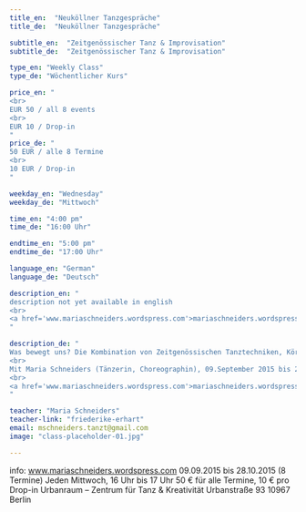 ```yaml
---
title_en:  "Neuköllner Tanzgespräche"
title_de:  "Neuköllner Tanzgespräche"

subtitle_en:  "Zeitgenössischer Tanz & Improvisation"
subtitle_de:  "Zeitgenössischer Tanz & Improvisation"

type_en: "Weekly Class"
type_de: "Wöchentlicher Kurs"

price_en: "
<br>
EUR 50 / all 8 events
<br>
EUR 10 / Drop-in
"
price_de: "
50 EUR / alle 8 Termine
<br>
10 EUR / Drop-in
"

weekday_en: "Wednesday"
weekday_de: "Mittwoch"

time_en: "4:00 pm"
time_de: "16:00 Uhr"

endtime_en: "5:00 pm"
endtime_de: "17:00 Uhr"

language_en: "German"
language_de: "Deutsch"

description_en: "
description not yet available in english
<br>
<a href='www.mariaschneiders.wordspress.com'>mariaschneiders.wordspress.com</a>
"

description_de: "
Was bewegt uns? Die Kombination von Zeitgenössischen Tanztechniken, Körperarbeit und Improvisationen verschiebt unseren Fokus vom Alltag zum jetzigen, einmalig-erlebbaren Moment. Es findet ein Austausch statt – auf körperlicher und auf verbaler Ebene.
<br>
Mit Maria Schneiders (Tänzerin, Choreographin), 09.September 2015 bis 28. Oktober 2015 (8 Termine)
<br>
<a href='www.mariaschneiders.wordspress.com'>mariaschneiders.wordspress.com</a>
"

teacher: "Maria Schneiders"
teacher-link: "friederike-erhart"
email: mschneiders.tanzt@gmail.com
image: "class-placeholder-01.jpg"

---
```




info:  www.mariaschneiders.wordspress.com
09.09.2015 bis 28.10.2015 (8 Termine) Jeden Mittwoch, 16 Uhr bis 17 Uhr
50 € für alle Termine, 10 € pro Drop-in
Urbanraum – Zentrum für Tanz & Kreativität
Urbanstraße 93 10967 Berlin


